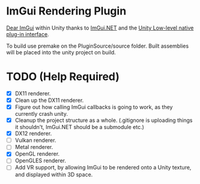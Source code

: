 # ImGui Rendering Plugin

[Dear ImGui](https://github.com/ocornut/imgui) within Unity thanks to [ImGui.NET](https://github.com/mellinoe/ImGui.NET) and the [Unity Low-level native plug-in interface](https://docs.unity3d.com/Manual/NativePluginInterface.html). 

To build use premake on the PluginSource/source folder. Built assemblies will be placed into the unity project on build.

# TODO (Help Required)

 - [x] DX11 renderer.
 - [x] Clean up the DX11 renderer.
 - [x] Figure out how calling ImGui callbacks is going to work, as they currently crash unity.
 - [x] Cleanup the project structure as a whole. (.gitignore is uploading things it shouldn't, ImGui.NET should be a submodule etc.)
 - [x] DX12 renderer.
 - [ ] Vulkan renderer.
 - [ ] Metal renderer.
 - [x] OpenGL renderer.
 - [ ] OpenGLES renderer.
 - [ ] Add VR support, by allowing ImGui to be rendered onto a Unity texture, and displayed within 3D space.
